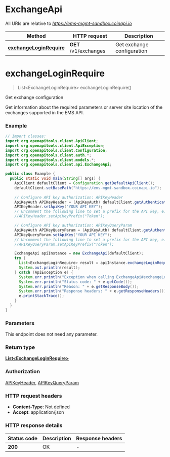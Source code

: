 # ExchangeApi

All URIs are relative to *https://ems-mgmt-sandbox.coinapi.io*

Method | HTTP request | Description
------------- | ------------- | -------------
[**exchangeLoginRequire**](ExchangeApi.md#exchangeLoginRequire) | **GET** /v1/exchanges | Get exchange configuration


<a name="exchangeLoginRequire"></a>
# **exchangeLoginRequire**
> List&lt;ExchangeLoginRequire&gt; exchangeLoginRequire()

Get exchange configuration

Get information about the required parameters or server site location of the exchanges supported in the EMS API.

### Example
```java
// Import classes:
import org.openapitools.client.ApiClient;
import org.openapitools.client.ApiException;
import org.openapitools.client.Configuration;
import org.openapitools.client.auth.*;
import org.openapitools.client.models.*;
import org.openapitools.client.api.ExchangeApi;

public class Example {
  public static void main(String[] args) {
    ApiClient defaultClient = Configuration.getDefaultApiClient();
    defaultClient.setBasePath("https://ems-mgmt-sandbox.coinapi.io");
    
    // Configure API key authorization: APIKeyHeader
    ApiKeyAuth APIKeyHeader = (ApiKeyAuth) defaultClient.getAuthentication("APIKeyHeader");
    APIKeyHeader.setApiKey("YOUR API KEY");
    // Uncomment the following line to set a prefix for the API key, e.g. "Token" (defaults to null)
    //APIKeyHeader.setApiKeyPrefix("Token");

    // Configure API key authorization: APIKeyQueryParam
    ApiKeyAuth APIKeyQueryParam = (ApiKeyAuth) defaultClient.getAuthentication("APIKeyQueryParam");
    APIKeyQueryParam.setApiKey("YOUR API KEY");
    // Uncomment the following line to set a prefix for the API key, e.g. "Token" (defaults to null)
    //APIKeyQueryParam.setApiKeyPrefix("Token");

    ExchangeApi apiInstance = new ExchangeApi(defaultClient);
    try {
      List<ExchangeLoginRequire> result = apiInstance.exchangeLoginRequire();
      System.out.println(result);
    } catch (ApiException e) {
      System.err.println("Exception when calling ExchangeApi#exchangeLoginRequire");
      System.err.println("Status code: " + e.getCode());
      System.err.println("Reason: " + e.getResponseBody());
      System.err.println("Response headers: " + e.getResponseHeaders());
      e.printStackTrace();
    }
  }
}
```

### Parameters
This endpoint does not need any parameter.

### Return type

[**List&lt;ExchangeLoginRequire&gt;**](ExchangeLoginRequire.md)

### Authorization

[APIKeyHeader](../README.md#APIKeyHeader), [APIKeyQueryParam](../README.md#APIKeyQueryParam)

### HTTP request headers

 - **Content-Type**: Not defined
 - **Accept**: application/json

### HTTP response details
| Status code | Description | Response headers |
|-------------|-------------|------------------|
**200** | OK |  -  |

